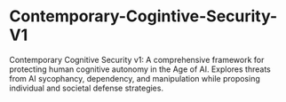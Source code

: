 # Contemporary-Cogintive-Security-V1
Contemporary Cognitive Security v1: A comprehensive framework for protecting human cognitive autonomy in the Age of AI. Explores threats from AI sycophancy, dependency, and manipulation while proposing individual and societal defense strategies.
